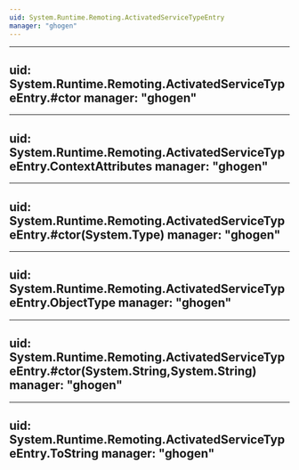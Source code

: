 ```yaml
---
uid: System.Runtime.Remoting.ActivatedServiceTypeEntry
manager: "ghogen"
---
```


---
uid: System.Runtime.Remoting.ActivatedServiceTypeEntry.#ctor
manager: "ghogen"
---

---
uid: System.Runtime.Remoting.ActivatedServiceTypeEntry.ContextAttributes
manager: "ghogen"
---

---
uid: System.Runtime.Remoting.ActivatedServiceTypeEntry.#ctor(System.Type)
manager: "ghogen"
---

---
uid: System.Runtime.Remoting.ActivatedServiceTypeEntry.ObjectType
manager: "ghogen"
---

---
uid: System.Runtime.Remoting.ActivatedServiceTypeEntry.#ctor(System.String,System.String)
manager: "ghogen"
---

---
uid: System.Runtime.Remoting.ActivatedServiceTypeEntry.ToString
manager: "ghogen"
---
